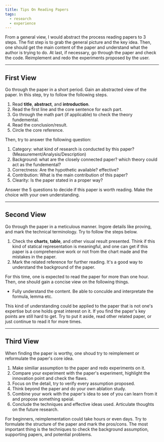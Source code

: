 ```yaml
---
title: Tips On Reading Papers
tags: 
  - research
  - experience
---
```


From a general view, I would abstract the process reading papers to 3 steps. The fist step is to grab the general picture and the key idea. Then, one should get the main content of the paper and understand what the author is trying to do. At last, if necessary, go through the paper and check the code. Reimplement and redo the experiments proposed by the user. 

---

## First View

Go through the paper in a short period. Gain an abstracted view of the paper. In this step, try to follow the following steps.

1. Read **title**, **abstract**, and **introduction**.
2. Read the first line and the core sentence for each part. 
3. Go through the math part (if applicable) to check the theory fundemental. 
4. Read the conclusion/result.
5. Circle the core reference.

Then, try to answer the following question:

1. Category: what kind of research is conducted by this paper? (Measurement/Analysis/Description)
2. Background: what are the closely connected paper? which theory could act as the fundemental?
3. Correctness: Are the hypothetic available? effective?
4. Contribution: What is the main contribution of this paper?
5. Clearity: Is the paper stated in a proper way?

Answer the 5 questions to decide if this paper is worth reading. Make the choice with your own understanding. 

---

## Second View

Go through the paper in a meticulous manner. Ingore details like proving, and mark the technical terminology. Try to follow the steps below.

1. Check the **charts**, **table**, and other visual result presented. Think if this  kind of statical representation is meaningful, and one can get if this paper is a comprehensive work or not from the chart made and the mistakes in the paper. 
2. Mark the related reference for further reading. It's a good way to understand the background of the paper. 

For this time, one is expected to read the paper for more than one hour. Then, one should gain a concise view on the following things. 

- Fully understand the content. Be able to conculde and interpretate the formula, lemma etc. 

This kind of understanding could be applied to the paper that is not one's expertise but one holds great interest on it. If you find the paper's key points  are still hard to get. Try to put it aside, read other related paper, or just continue to read it for more times. 

---

## Third View

When finding the paper is worthy, one shoud try to reimplement or reformulate the paper's core idea. 

1. Make similiar assumption to the paper and redo experiments on it. 
2. Compare your experiment with the paper's experiment, highlight the innovation point and check the flaws. 
3. Focus on the detail, try to verify every assumption proposed. 
4. Think beyond the paper and do your own ablation study. 
5. Combine your work with the paper's idea to see of you can learn from it and propose something speial. 
6. Conclude the techniques and effective ideas used. Articulate thoughts on the future research. 

For beginners, reimplementation could take hours or even days. Try to formulate the structure of the paper and mark the pros/cons. The most important thing is the techniques to check the background assumption, supporting papers, and potential problems. 

